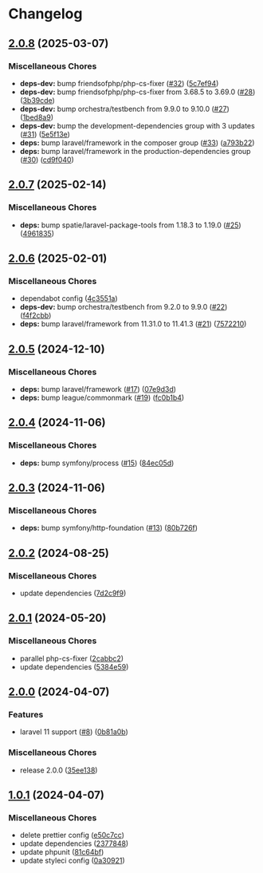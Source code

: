 # Changelog

## [2.0.8](https://github.com/audunru/memory-usage/compare/v2.0.7...v2.0.8) (2025-03-07)


### Miscellaneous Chores

* **deps-dev:** bump friendsofphp/php-cs-fixer ([#32](https://github.com/audunru/memory-usage/issues/32)) ([5c7ef94](https://github.com/audunru/memory-usage/commit/5c7ef94e51bfe221ecd943f0020307a26213b995))
* **deps-dev:** bump friendsofphp/php-cs-fixer from 3.68.5 to 3.69.0 ([#28](https://github.com/audunru/memory-usage/issues/28)) ([3b39cde](https://github.com/audunru/memory-usage/commit/3b39cde39433523d6c63f70f68964c23daf50e9b))
* **deps-dev:** bump orchestra/testbench from 9.9.0 to 9.10.0 ([#27](https://github.com/audunru/memory-usage/issues/27)) ([1bed8a9](https://github.com/audunru/memory-usage/commit/1bed8a9719bb41f913d04b19864c9863446d0cb4))
* **deps-dev:** bump the development-dependencies group with 3 updates ([#31](https://github.com/audunru/memory-usage/issues/31)) ([5e5f13e](https://github.com/audunru/memory-usage/commit/5e5f13e795bb98e84490215dd2a87ea04bda52bd))
* **deps:** bump laravel/framework in the composer group ([#33](https://github.com/audunru/memory-usage/issues/33)) ([a793b22](https://github.com/audunru/memory-usage/commit/a793b227e41fc9b3698df632d7776b417faf38fa))
* **deps:** bump laravel/framework in the production-dependencies group ([#30](https://github.com/audunru/memory-usage/issues/30)) ([cd9f040](https://github.com/audunru/memory-usage/commit/cd9f040d2c0f5b41fe46fac6f61aaef4f90699a9))

## [2.0.7](https://github.com/audunru/memory-usage/compare/v2.0.6...v2.0.7) (2025-02-14)


### Miscellaneous Chores

* **deps:** bump spatie/laravel-package-tools from 1.18.3 to 1.19.0 ([#25](https://github.com/audunru/memory-usage/issues/25)) ([4961835](https://github.com/audunru/memory-usage/commit/49618354d37b6290456fb732b7ab22807ad309f9))

## [2.0.6](https://github.com/audunru/memory-usage/compare/v2.0.5...v2.0.6) (2025-02-01)


### Miscellaneous Chores

* dependabot config ([4c3551a](https://github.com/audunru/memory-usage/commit/4c3551a9e6f3477ef023844469942a73d4b45bab))
* **deps-dev:** bump orchestra/testbench from 9.2.0 to 9.9.0 ([#22](https://github.com/audunru/memory-usage/issues/22)) ([f4f2cbb](https://github.com/audunru/memory-usage/commit/f4f2cbb00f6e70242d695c9b7c8a688c32fbb013))
* **deps:** bump laravel/framework from 11.31.0 to 11.41.3 ([#21](https://github.com/audunru/memory-usage/issues/21)) ([7572210](https://github.com/audunru/memory-usage/commit/757221066ccb3864920b9b4df7cce7dadab7b238))

## [2.0.5](https://github.com/audunru/memory-usage/compare/v2.0.4...v2.0.5) (2024-12-10)


### Miscellaneous Chores

* **deps:** bump laravel/framework ([#17](https://github.com/audunru/memory-usage/issues/17)) ([07e9d3d](https://github.com/audunru/memory-usage/commit/07e9d3d6c3f138d0a93610c52105dfd670329b7d))
* **deps:** bump league/commonmark ([#19](https://github.com/audunru/memory-usage/issues/19)) ([fc0b1b4](https://github.com/audunru/memory-usage/commit/fc0b1b4317c35db8dbefa9f872131d2ed25e72c0))

## [2.0.4](https://github.com/audunru/memory-usage/compare/v2.0.3...v2.0.4) (2024-11-06)


### Miscellaneous Chores

* **deps:** bump symfony/process ([#15](https://github.com/audunru/memory-usage/issues/15)) ([84ec05d](https://github.com/audunru/memory-usage/commit/84ec05dd5d0e063db941e3b2e46ec3ee8f38880a))

## [2.0.3](https://github.com/audunru/memory-usage/compare/v2.0.2...v2.0.3) (2024-11-06)


### Miscellaneous Chores

* **deps:** bump symfony/http-foundation ([#13](https://github.com/audunru/memory-usage/issues/13)) ([80b726f](https://github.com/audunru/memory-usage/commit/80b726f41c235fb86b4ddcbf69724fe95b2701b8))

## [2.0.2](https://github.com/audunru/memory-usage/compare/v2.0.1...v2.0.2) (2024-08-25)


### Miscellaneous Chores

* update dependencies ([7d2c9f9](https://github.com/audunru/memory-usage/commit/7d2c9f9022f0b9d254162473ea5e85bb93e95019))

## [2.0.1](https://github.com/audunru/memory-usage/compare/v2.0.0...v2.0.1) (2024-05-20)


### Miscellaneous Chores

* parallel php-cs-fixer ([2cabbc2](https://github.com/audunru/memory-usage/commit/2cabbc2fe18e0574ee2532dd9d6726a55f7a10ff))
* update dependencies ([5384e59](https://github.com/audunru/memory-usage/commit/5384e59da544e7876b1674e6ec62750991164151))

## [2.0.0](https://github.com/audunru/memory-usage/compare/v1.0.1...v2.0.0) (2024-04-07)


### Features

* laravel 11 support ([#8](https://github.com/audunru/memory-usage/issues/8)) ([0b81a0b](https://github.com/audunru/memory-usage/commit/0b81a0bd4523e04c7bb341b9aa357cd6dcb9b442))


### Miscellaneous Chores

* release 2.0.0 ([35ee138](https://github.com/audunru/memory-usage/commit/35ee138abb674e8473fe77ceae296ba292f14f8f))

## [1.0.1](https://github.com/audunru/memory-usage/compare/v1.0.0...v1.0.1) (2024-04-07)


### Miscellaneous Chores

* delete prettier config ([e50c7cc](https://github.com/audunru/memory-usage/commit/e50c7ccffac71b9858e402e8811a1e8a63e73f47))
* update dependencies ([2377848](https://github.com/audunru/memory-usage/commit/23778488f22dced9b5bf9f7cd4976d2a620005ee))
* update phpunit ([81c64bf](https://github.com/audunru/memory-usage/commit/81c64bf5facaa6de5137286c4ae65ffa6b0386c6))
* update styleci config ([0a30921](https://github.com/audunru/memory-usage/commit/0a30921b3d1d00786bf9720865d98c2e03a1fc9f))
